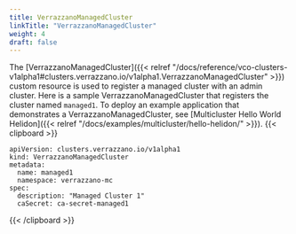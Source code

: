 ```yaml
---
title: VerrazzanoManagedCluster
linkTitle: "VerrazzanoManagedCluster"
weight: 4
draft: false
---
```


The [VerrazzanoManagedCluster]({{< relref "/docs/reference/vco-clusters-v1alpha1#clusters.verrazzano.io/v1alpha1.VerrazzanoManagedCluster" >}}) custom resource is used to register a managed cluster with an admin cluster.  Here is a sample VerrazzanoManagedCluster that registers the cluster named `managed1`.  To deploy an example application that demonstrates a VerrazzanoManagedCluster, see [Multicluster Hello World Helidon]({{< relref "/docs/examples/multicluster/hello-helidon/" >}}).
{{< clipboard >}}
<div class="highlight">

    apiVersion: clusters.verrazzano.io/v1alpha1
    kind: VerrazzanoManagedCluster
    metadata:
      name: managed1
      namespace: verrazzano-mc
    spec:
      description: "Managed Cluster 1"
      caSecret: ca-secret-managed1

</div>
{{< /clipboard >}}
